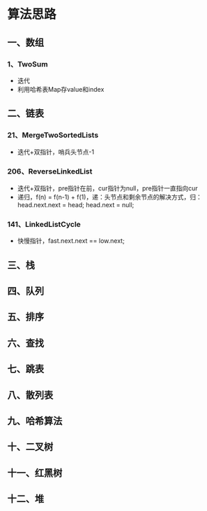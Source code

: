 # 算法思路

## 一、数组

### 1、TwoSum

- 迭代
- 利用哈希表Map存value和index

## 二、链表

### 21、MergeTwoSortedLists

- 迭代+双指针，哨兵头节点-1

### 206、ReverseLinkedList

- 迭代+双指针，pre指针在前，cur指针为null，pre指针一直指向cur
- 递归，f(n) = f(n-1) + f(1)，递：头节点和剩余节点的解决方式，归：head.next.next = head; head.next = null;

### 141、LinkedListCycle

- 快慢指针，fast.next.next == low.next;

## 三、栈



## 四、队列

## 五、排序

## 六、查找

## 七、跳表

## 八、散列表

## 九、哈希算法

## 十、二叉树

## 十一、红黑树

## 十二、堆